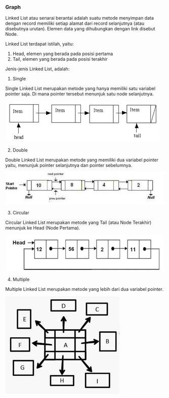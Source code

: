### Graph

Linked List atau senarai berantai adalah suatu metode menyimpan data dengan record memiliki setiap alamat dari record selanjutnya (atau disebutnya urutan). Elemen data yang dihubungkan dengan link disebut Node.

Linked List terdapat istilah, yaitu:

1. Head, elemen yang berada pada posisi pertama
2. Tail, elemen yang berada pada posisi terakhir

Jenis-jenis Linked List, adalah:

1. Single

<p> Single Linked List merupakan metode yang hanya memiliki satu variabel pointer saja. Di mana pointer tersebut menunjuk satu node selanjutnya. </p>

![Ilustrasi Single Linked List](Image/image.png)

2. Double

<p> Double Linked List merupakan metode yang memiliki dua variabel pointer yaitu, menunjuk pointer selanjutnya dan pointer sebelumnya.</p>

![Ilustrasi Double Linked List](Image/image-1.png)

3. Circular

<p> Circular Linked List merupakan metode yang Tail (atau Node Terakhir) menunjuk ke Head (Node Pertama). </p>

![Ilustrasi Circular Linked Link](Image/image-2.png)

4. Multiple

<p>Multiple Linked List merupakan metode yang lebih dari dua variabel pointer. </p>

![Ilustrasi Multiple Linked Link](Image/image-3.png)

